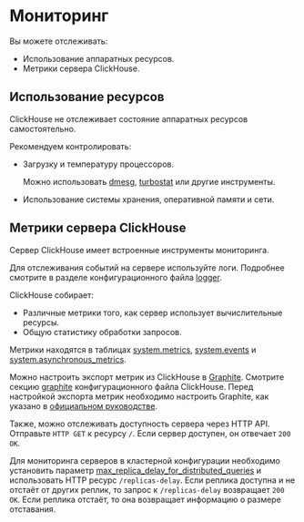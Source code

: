 # Мониторинг

Вы можете отслеживать:

- Использование аппаратных ресурсов.
- Метрики сервера ClickHouse.

## Использование ресурсов

ClickHouse не отслеживает состояние аппаратных ресурсов самостоятельно.

Рекомендуем контролировать:

- Загрузку и температуру процессоров.

    Можно использовать [dmesg](https://en.wikipedia.org/wiki/Dmesg), [turbostat](https://www.linux.org/docs/man8/turbostat.html) или другие инструменты.

- Использование системы хранения, оперативной памяти и сети.

## Метрики сервера ClickHouse

Сервер ClickHouse имеет встроенные инструменты мониторинга.

Для отслеживания событий на сервере используйте логи. Подробнее смотрите в разделе конфигурационного файла [logger](server_settings/settings.md#server_settings-logger).

ClickHouse собирает:

- Различные метрики того, как сервер использует вычислительные ресурсы.
- Общую статистику обработки запросов.

Метрики находятся в таблицах [system.metrics](system_tables.md#system_tables-metrics), [system.events](system_tables.md#system_tables-events) и [system.asynchronous_metrics](system_tables.md#system_tables-asynchronous_metrics).

Можно настроить экспорт метрик из ClickHouse в [Graphite](https://github.com/graphite-project). Смотрите секцию [graphite](server_settings/settings.md#server_settings-graphite) конфигурационного файла ClickHouse. Перед настройкой экспорта метрик необходимо настроить Graphite, как указано в [официальном руководстве](https://graphite.readthedocs.io/en/latest/install.html).

Также, можно отслеживать доступность сервера через HTTP API. Отправьте `HTTP GET` к ресурсу `/`. Если сервер доступен, он отвечает `200 OK`.

Для мониторинга серверов в кластерной конфигурации необходимо установить параметр [max_replica_delay_for_distributed_queries](settings/settings.md#settings-max_replica_delay_for_distributed_queries) и использовать HTTP ресурс `/replicas-delay`. Если реплика доступна и не отстаёт от других реплик, то запрос к `/replicas-delay` возвращает `200 OK`. Если реплика отстаёт, то она возвращает информацию о размере отставания.
